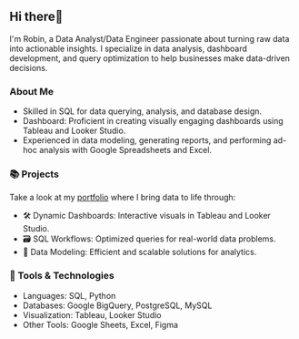 ## Hi there👋

I'm Robin, a Data Analyst/Data Engineer passionate about turning raw data into actionable insights. I specialize in data analysis, dashboard development, and query optimization to help businesses make data-driven decisions.

### About Me <br />
- Skilled in SQL for data querying, analysis, and database design. <br />
- Dashboard: Proficient in creating visually engaging dashboards using Tableau and Looker Studio. <br />
- Experienced in data modeling, generating reports, and performing ad-hoc analysis with Google Spreadsheets and Excel. <br />

### 📚 Projects<br />
Take a look at my [portfolio](https://github.com/robmar270/Portfolio_Robin.Martin) where I bring data to life through:<br />
- 🛠️ Dynamic Dashboards: Interactive visuals in Tableau and Looker Studio.<br />
- 🗃️ SQL Workflows: Optimized queries for real-world data problems.<br />
- 🧠 Data Modeling: Efficient and scalable solutions for analytics.<br /> 

### 🔧 Tools & Technologies<br />
- Languages: SQL, Python<br />
- Databases: Google BigQuery, PostgreSQL, MySQL<br />
- Visualization: Tableau, Looker Studio<br />
- Other Tools: Google Sheets, Excel, Figma<br />

<!--
**robmar270/robmar270** is a ✨ _special_ ✨ repository because its `README.md` (this file) appears on your GitHub profile.

Here are some ideas to get you started:

- 🔭 I’m currently working on ...
- 🌱 I’m currently learning ...
- 👯 I’m looking to collaborate on ...
- 🤔 I’m looking for help with ...
- 💬 Ask me about ...
- 📫 How to reach me: ...
- 😄 Pronouns: ...
- ⚡ Fun fact: ...
-->
